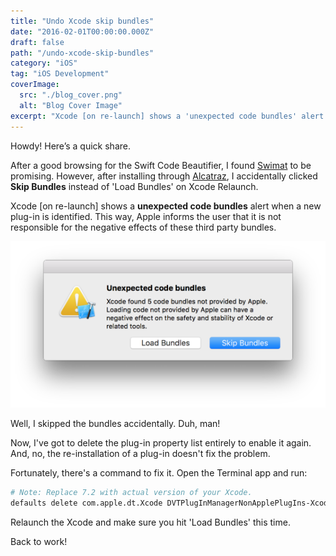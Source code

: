 ```yaml
---
title: "Undo Xcode skip bundles"
date: "2016-02-01T00:00:00.000Z"
draft: false
path: "/undo-xcode-skip-bundles"
category: "iOS"
tag: "iOS Development"
coverImage:
  src: "./blog_cover.png"
  alt: "Blog Cover Image"
excerpt: "Xcode [on re-launch] shows a 'unexpected code bundles' alert when a new plug-in is identified. This way, Apple informs the user that it is not responsible for the negative effects of these third party bundles. Well, I skipped the bundles accidentally."
---
```


Howdy! Here’s a quick share.

After a good browsing for the Swift Code Beautifier, I found [Swimat](https://github.com/Jintin/Swimat) to be promising. However, after installing through [Alcatraz](https://github.com/alcatraz/Alcatraz), I accidentally clicked **Skip Bundles** instead of 'Load Bundles' on Xcode Relaunch.

Xcode [on re-launch] shows a **unexpected code bundles** alert when a new plug-in is identified. This way, Apple informs the user that it is not responsible for the negative effects of these third party bundles.

![Xcode alert](./skip-bundles.png)

Well, I skipped the bundles accidentally. Duh, man!

Now, I've got to delete the plug-in property list entirely to enable it again. And, no, the re-installation of a plug-in doesn't fix the problem.

Fortunately, there's a command to fix it. Open the Terminal app and run:

```sh
# Note: Replace 7.2 with actual version of your Xcode.
defaults delete com.apple.dt.Xcode DVTPlugInManagerNonApplePlugIns-Xcode-7.2
```

Relaunch the Xcode and make sure you hit 'Load Bundles' this time.

Back to work!
